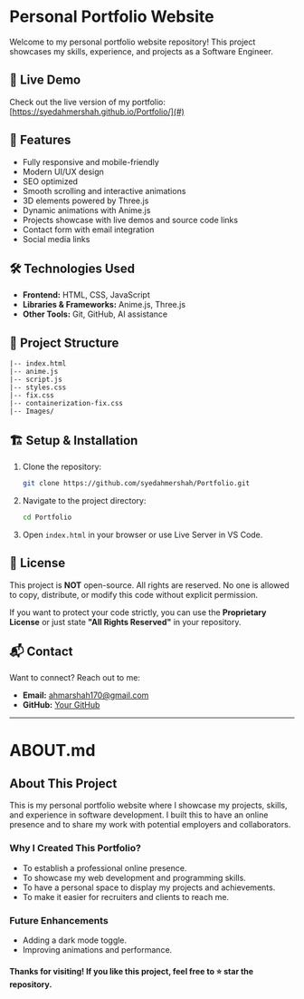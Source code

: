 # Personal Portfolio Website

Welcome to my personal portfolio website repository! This project showcases my skills, experience, and projects as a Software Engineer.

## 🚀 Live Demo
Check out the live version of my portfolio: [https://syedahmershah.github.io/Portfolio/](#)

## 📌 Features
- Fully responsive and mobile-friendly
- Modern UI/UX design
- SEO optimized
- Smooth scrolling and interactive animations
- 3D elements powered by Three.js
- Dynamic animations with Anime.js
- Projects showcase with live demos and source code links
- Contact form with email integration
- Social media links

## 🛠️ Technologies Used
- **Frontend:** HTML, CSS, JavaScript
- **Libraries & Frameworks:** Anime.js, Three.js
- **Other Tools:** Git, GitHub, AI assistance

## 📂 Project Structure
```
|-- index.html
|-- anime.js
|-- script.js
|-- styles.css
|-- fix.css
|-- containerization-fix.css
|-- Images/
```

## 🏗️ Setup & Installation
1. Clone the repository:
   ```bash
   git clone https://github.com/syedahmershah/Portfolio.git
   ```
2. Navigate to the project directory:
   ```bash
   cd Portfolio
   ```
3. Open `index.html` in your browser or use Live Server in VS Code.

## 📜 License
This project is **NOT** open-source. All rights are reserved. No one is allowed to copy, distribute, or modify this code without explicit permission. 

If you want to protect your code strictly, you can use the **Proprietary License** or just state **"All Rights Reserved"** in your repository.

## 📬 Contact
Want to connect? Reach out to me:
- **Email:** ahmarshah170@gmail.com 
- **GitHub:** [Your GitHub](https://github.com/syedahmershah)

---

# ABOUT.md

## About This Project
This is my personal portfolio website where I showcase my projects, skills, and experience in software development. I built this to have an online presence and to share my work with potential employers and collaborators.

### Why I Created This Portfolio?
- To establish a professional online presence.
- To showcase my web development and programming skills.
- To have a personal space to display my projects and achievements.
- To make it easier for recruiters and clients to reach me.

### Future Enhancements
- Adding a dark mode toggle.
- Improving animations and performance.

#### Thanks for visiting! If you like this project, feel free to ⭐ star the repository.

